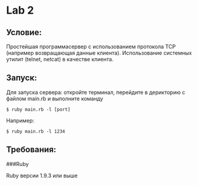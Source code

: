 Lab 2
=======
Условие:
--------
Простейшая программа­сервер с использованием протокола TCP (например возвращающая данные клиента). Использование системных утилит (telnet, netcat) в качестве клиента.

Запуск:
---------
Для запуска сервера: откройте терминал, перейдите в дерикторию с файлом main.rb и выполните команду

    $ ruby main.rb -l [port]

Например:
	
	$ ruby main.rb -l 1234

Требования:
------------
###Ruby 

Ruby версии 1.9.3 или выше

	
